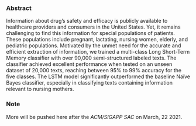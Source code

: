 ### Abstract

Information about drug’s safety and efficacy is publicly available to healthcare providers and consumers in the United States. Yet, it remains challenging to find this information for special populations of patients. These populations include pregnant, lactating, nursing women, elderly, and pediatric populations. Motivated by the unmet need for the accurate and efficient extraction of information, we trained a multi-class Long Short-Term Memory classifier with over 90,000 semi-structured labeled texts. The classifier achieved excellent performance when tested on an unseen dataset of 20,000 texts, reaching between 95% to 99% accuracy for the five classes. The LSTM model significantly outperformed the baseline Naïve Bayes classifier, especially in classifying texts containing information relevant to nursing mothers.

### Note
More will be pushed here after the *ACM/SIGAPP SAC* on March, 22 2021.

